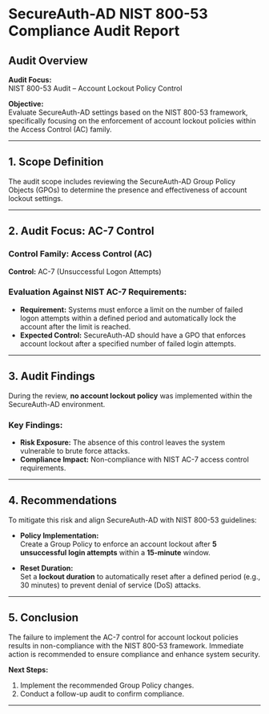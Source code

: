 # SecureAuth-AD NIST 800-53 Compliance Audit Report

## Audit Overview
**Audit Focus:**  
NIST 800-53 Audit – Account Lockout Policy Control

**Objective:**  
Evaluate SecureAuth-AD settings based on the NIST 800-53 framework, specifically focusing on the enforcement of account lockout policies within the Access Control (AC) family.

---

## 1. Scope Definition
The audit scope includes reviewing the SecureAuth-AD Group Policy Objects (GPOs) to determine the presence and effectiveness of account lockout settings.

---

## 2. Audit Focus: AC-7 Control

### Control Family: Access Control (AC)
**Control:** AC-7 (Unsuccessful Logon Attempts)

### Evaluation Against NIST AC-7 Requirements:
- **Requirement:** Systems must enforce a limit on the number of failed logon attempts within a defined period and automatically lock the account after the limit is reached.
- **Expected Control:** SecureAuth-AD should have a GPO that enforces account lockout after a specified number of failed login attempts.

---

## 3. Audit Findings
During the review, **no account lockout policy** was implemented within the SecureAuth-AD environment.

### Key Findings:
- **Risk Exposure:** The absence of this control leaves the system vulnerable to brute force attacks.
- **Compliance Impact:** Non-compliance with NIST AC-7 access control requirements.

---

## 4. Recommendations

To mitigate this risk and align SecureAuth-AD with NIST 800-53 guidelines:

- **Policy Implementation:**  
  Create a Group Policy to enforce an account lockout after **5 unsuccessful login attempts** within a **15-minute** window.
  
- **Reset Duration:**  
  Set a **lockout duration** to automatically reset after a defined period (e.g., 30 minutes) to prevent denial of service (DoS) attacks.

---

## 5. Conclusion
The failure to implement the AC-7 control for account lockout policies results in non-compliance with the NIST 800-53 framework. Immediate action is recommended to ensure compliance and enhance system security.

**Next Steps:**  
1. Implement the recommended Group Policy changes.
2. Conduct a follow-up audit to confirm compliance.

---


